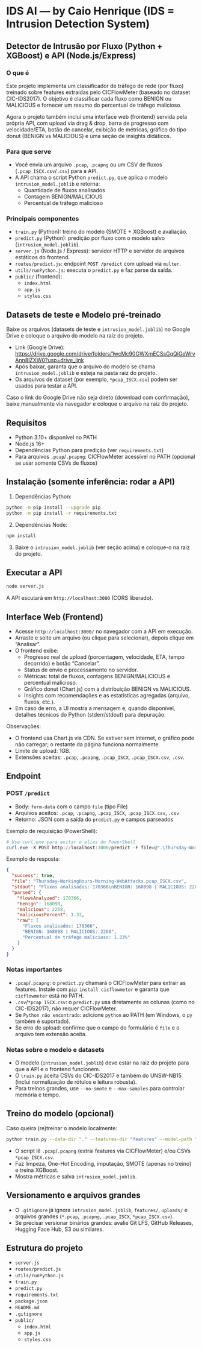 # IDS AI — by Caio Henrique (IDS = Intrusion Detection System)

## Detector de Intrusão por Fluxo (Python + XGBoost) e API (Node.js/Express)



### O que é
Este projeto implementa um classificador de tráfego de rede (por fluxo) treinado sobre features extraídas pelo CICFlowMeter (baseado no dataset CIC-IDS2017). O objetivo é classificar cada fluxo como BENIGN ou MALICIOUS e fornecer um resumo do percentual de tráfego malicioso.

Agora o projeto também inclui uma interface web (frontend) servida pela própria API, com upload via drag & drop, barra de progresso com velocidade/ETA, botão de cancelar, exibição de métricas, gráfico do tipo donut (BENIGN vs MALICIOUS) e uma seção de insights didáticos.

### Para que serve
- Você envia um arquivo `.pcap`, `.pcapng` ou um CSV de fluxos (`.pcap_ISCX.csv`/`.csv`) para a API.
- A API chama o script Python `predict.py`, que aplica o modelo `intrusion_model.joblib` e retorna:
  - Quantidade de fluxos analisados
  - Contagem BENIGN/MALICIOUS
  - Percentual de tráfego malicioso

### Principais componentes
- `train.py` (Python): treino do modelo (SMOTE + XGBoost) e avaliação.
- `predict.py` (Python): predição por fluxo com o modelo salvo (`intrusion_model.joblib`).
- `server.js` (Node.js / Express): servidor HTTP e servidor de arquivos estáticos do frontend.
- `routes/predict.js`: endpoint `POST /predict` com upload via `multer`.
- `utils/runPython.js`: executa o `predict.py` e faz parse da saída.
- `public/` (frontend):
  - `index.html`
  - `app.js`
  - `styles.css`

## Datasets de teste e Modelo pré-treinado
Baixe os arquivos (datasets de teste e `intrusion_model.joblib`) no Google Drive e coloque o arquivo do modelo na raiz do projeto.

- Link (Google Drive): https://drive.google.com/drive/folders/1wcMc90GWXmECSsGqQiGeWrvAnn8lZXW0?usp=drive_link
- Após baixar, garanta que o arquivo do modelo se chama `intrusion_model.joblib` e esteja na pasta raiz do projeto.
- Os arquivos de dataset (por exemplo, `*pcap_ISCX.csv`) podem ser usados para testar a API.


Caso o link do Google Drive não seja direto (download com confirmação), baixe manualmente via navegador e coloque o arquivo na raiz do projeto.

## Requisitos
- Python 3.10+ disponível no PATH
- Node.js 16+
- Dependências Python para predição (ver `requirements.txt`)
- Para arquivos `.pcap`/`.pcapng`: CICFlowMeter acessível no PATH (opcional se usar somente CSVs de fluxos)

## Instalação (somente inferência: rodar a API)
1) Dependências Python:
```bash
python -m pip install --upgrade pip
python -m pip install -r requirements.txt
```
2) Dependências Node:
```bash
npm install
```
3) Baixe o `intrusion_model.joblib` (ver seção acima) e coloque-o na raiz do projeto.

## Executar a API
```bash
node server.js
```
A API escutará em `http://localhost:3000` (CORS liberado).

## Interface Web (Frontend)
- Acesse `http://localhost:3000/` no navegador com a API em execução.
- Arraste e solte um arquivo (ou clique para selecionar), depois clique em “Analisar”.
- O frontend exibe:
  - Progresso real de upload (porcentagem, velocidade, ETA, tempo decorrido) e botão “Cancelar”.
  - Status de envio e processamento no servidor.
  - Métricas: total de fluxos, contagens BENIGN/MALICIOUS e percentual malicioso.
  - Gráfico donut (Chart.js) com a distribuição BENIGN vs MALICIOUS.
  - Insights com recomendações e as estatísticas agregadas (arquivo, fluxos, etc.).
- Em caso de erro, a UI mostra a mensagem e, quando disponível, detalhes técnicos do Python (stderr/stdout) para depuração.

Observações:
- O frontend usa Chart.js via CDN. Se estiver sem internet, o gráfico pode não carregar; o restante da página funciona normalmente.
- Limite de upload: 1GB.
- Extensões aceitas: `.pcap`, `.pcapng`, `.pcap_ISCX`, `.pcap_ISCX.csv`, `.csv`.

## Endpoint
### POST `/predict`
- Body: `form-data` com o campo `file` (tipo File)
- Arquivos aceitos: `.pcap`, `.pcapng`, `.pcap_ISCX`, `.pcap_ISCX.csv`, `.csv`
- Retorno: JSON com a saída do `predict.py` e campos parseados

Exemplo de requisição (PowerShell):
```powershell
# Use curl.exe para evitar o alias do PowerShell
curl.exe -X POST http://localhost:3000/predict -F file=@".\Thursday-WorkingHours-Morning-WebAttacks.pcap_ISCX.csv"
```

Exemplo de resposta:
```json
{
  "success": true,
  "file": "Thursday-WorkingHours-Morning-WebAttacks.pcap_ISCX.csv",
  "stdout": "Fluxos analisados: 170366\nBENIGN: 168098 | MALICIOUS: 2268\nPercentual de tráfego malicioso: 1.33%\n",
  "parsed": {
    "flowsAnalyzed": 170366,
    "benign": 168098,
    "malicious": 2268,
    "maliciousPercent": 1.33,
    "raw": [
      "Fluxos analisados: 170366",
      "BENIGN: 168098 | MALICIOUS: 2268",
      "Percentual de tráfego malicioso: 1.33%"
    ]
  }
}
```

### Notas importantes
- `.pcap`/`.pcapng`: o `predict.py` chamará o CICFlowMeter para extrair as features. Instale com `pip install cicflowmeter` e garanta que `cicflowmeter` está no PATH.
- `.csv`/`*pcap_ISCX.csv`: o `predict.py` usa diretamente as colunas (como no CIC-IDS2017), não requer CICFlowMeter.
- Se `Python não encontrado`: adicione `python` ao PATH (em Windows, o `py` também é suportado).
- Se erro de upload: confirme que o campo do formulário é `file` e o arquivo tem extensão aceita.

### Notas sobre o modelo e datasets
- O modelo (`intrusion_model.joblib`) deve estar na raiz do projeto para que a API e o frontend funcionem.
- O `train.py` aceita CSVs do CIC-IDS2017 e também do UNSW-NB15 (inclui normalização de rótulos e leitura robusta).
- Para treinos grandes, use `--no-smote` e `--max-samples` para controlar memória e tempo.

## Treino do modelo (opcional)
Caso queira (re)treinar o modelo localmente:
```bash
python train.py --data-dir "." --features-dir "features" --model-path "intrusion_model.joblib"
```
- O script lê `.pcap`/`.pcapng` (extrai features via CICFlowMeter) e/ou CSVs `*pcap_ISCX.csv`.
- Faz limpeza, One-Hot Encoding, imputação, SMOTE (apenas no treino) e treina XGBoost.
- Mostra métricas e salva `intrusion_model.joblib`.

## Versionamento e arquivos grandes
- O `.gitignore` já ignora `intrusion_model.joblib`, `features/`, `uploads/` e arquivos grandes (`*.pcap`, `.pcapng`, `.pcap_ISCX`, `*pcap_ISCX.csv`).
- Se precisar versionar binários grandes: avalie Git LFS, GitHub Releases, Hugging Face Hub, S3 ou similares.

## Estrutura do projeto
- `server.js`
- `routes/predict.js`
- `utils/runPython.js`
- `train.py`
- `predict.py`
- `requirements.txt`
- `package.json`
- `README.md`
- `.gitignore` 
- `public/`
  - `index.html`
  - `app.js`
  - `styles.css`